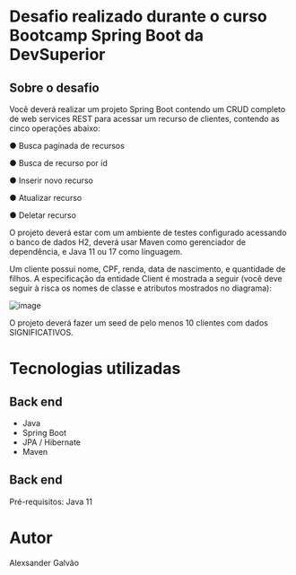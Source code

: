 # Desafio realizado durante o curso Bootcamp Spring Boot da DevSuperior

## Sobre o desafio

Você deverá realizar um projeto Spring Boot contendo um CRUD completo
de web services REST para acessar um recurso de clientes, contendo as cinco operações
abaixo:

● Busca paginada de recursos

● Busca de recurso por id

● Inserir novo recurso

● Atualizar recurso

● Deletar recurso

O projeto deverá estar com um ambiente de testes configurado acessando o banco de dados
H2, deverá usar Maven como gerenciador de dependência, e Java 11 ou 17 como linguagem.

Um cliente possui nome, CPF, renda, data de nascimento, e quantidade de filhos. A
especificação da entidade Client é mostrada a seguir (você deve seguir à risca os nomes de
classe e atributos mostrados no diagrama):

![image](https://user-images.githubusercontent.com/66967726/224027975-84ef5f3a-5426-48c8-8091-00d21a27381f.png)

O projeto deverá fazer um seed de pelo menos 10 clientes com dados SIGNIFICATIVOS.

# Tecnologias utilizadas
## Back end
- Java
- Spring Boot
- JPA / Hibernate
- Maven

## Back end
Pré-requisitos: Java 11

# Autor

Alexsander Galvão
